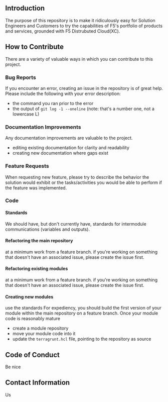 ## Introduction
The purpose of this repository is to make it ridiculously easy for Solution Engineers and Customers to try the capabilities of F5's portfolio of products and services, grounded with F5 Distrubuted Cloud(XC). 

## How to Contribute
There are a variety of valuable ways in which you can contribute to this project.
### Bug Reports
If you encounter an error, creating an issue in the repository is of great help.
Please include the following with your error description:
- the command you ran prior to the error
- the output of `git log -1 --oneline` (note: that's a number one, not a lowercase L)
### Documentation Improvements
Any documentation improvements are valuable to the project.
- editing existing documentation for clarity and readability
- creating new documentation where gaps exist
### Feature Requests
When requesting new feature, please try to describe the behavior the solution would exhibit or the tasks/activities you would be able to perform if the feature was implemented.
### Code 
#### Standards
We should have, but don't currently have, standards for intermodule communications (variables and outputs).
#### Refactoring the main repository
at a minimum work from a feature branch.
if you're working on something that doesn't have an associated issue, please create the issue first.
#### Refactoring existing modules
at a minimum work from a feature branch.
if you're working on something that doesn't have an associated issue, please create the issue first.
#### Creating new modules
use the standards
For expediency, you should build the first version of your module within the main repository on a feature branch. Once your module code is reasonably mature
- create a module repository
- move your module code into it
- update the `terragrunt.hcl` file, pointing to the repository as source
## Code of Conduct
Be nice
## Contact Information
Us
